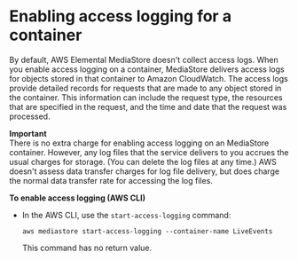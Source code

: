 # Enabling access logging for a container<a name="monitoring-cloudwatch-logs-enable"></a>

By default, AWS Elemental MediaStore doesn't collect access logs\. When you enable access logging on a container, MediaStore delivers access logs for objects stored in that container to Amazon CloudWatch\. The access logs provide detailed records for requests that are made to any object stored in the container\. This information can include the request type, the resources that are specified in the request, and the time and date that the request was processed\. 

**Important**  
There is no extra charge for enabling access logging on an MediaStore container\. However, any log files that the service delivers to you accrues the usual charges for storage\. \(You can delete the log files at any time\.\) AWS doesn't assess data transfer charges for log file delivery, but does charge the normal data transfer rate for accessing the log files\.

**To enable access logging \(AWS CLI\)**
+ In the AWS CLI, use the `start-access-logging` command:

  ```
  aws mediastore start-access-logging --container-name LiveEvents
  ```

  This command has no return value\.
